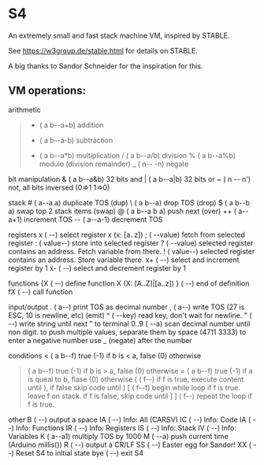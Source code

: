 # S4
An extremely small and fast stack machine VM, inspired by STABLE. 

See https://w3group.de/stable.html for details on STABLE.

A big thanks to Sandor Schneider for the inspiration for this.

## VM operations:

arithmetic
>+  ( a b--a+b)  addition
>-  ( a b--a-b)  subtraction
>*  ( a b--a*b)  multiplication
>/  ( a b--a/b)  division
>%  ( a b--a%b)  modulo (division remainder)
>_  (   n-- -n)  negate

bit manipulation
& ( a b--a&b)   32 bits and
|  ( a b--a|b)  32 bits or
~  (  n -- n')  not, all bits inversed (0=>1 1=>0)

stack
\#  ( a--a a)      duplicate TOS (dup)
\  ( a b--a)      drop TOS (drop)
$  ( a b--b a)    swap top 2 stack items (swap)
@  ( a b--a b a)  push next (over)
++ ( a--a+1)      increment TOS
-- ( a--a-1)      decrement TOS

registers
x   ( --)       select register x (x: [a..z])
;   ( --value)  fetch from selected register
:   ( value--)  store into selected register
?   ( --value)  selected register contains an address. Fetch variable from there.
!   ( value--)  selected register contains an address. Store variable there.
x+  ( --)       select and increment register by 1
x-  ( --)       select and decrement register by 1

functions
{X  ( --)  define function X (X: [A..Z]|[a..z])
}   ( --)  end of definition
fX  ( --)  call function <X>

input/output
.    ( a--)    print TOS as decimal number
,    ( a--)    write TOS (27 is ESC, 10 is newline, etc) (emit)
^    ( --key)  read key, don't wait for newline.
"    ( --)     write string until next " to terminal
0..9 ( --a)    scan decimal number until non digit. 
                  to push multiple values, separate them by space (4711 3333)
                  to enter a negative number use _ (negate) after the number

conditions
<  ( a b--f)  true (-1) if b is < a, false (0) otherwise
>  ( a b--f)  true (-1) if b is > a, false (0) otherwise
=  ( a b--f)  true (-1) if a is queal to b, flase (0) otherwise
(  ( f--)     if f is true, execute content until ), if false skip code until )
[  ( f--f)    begin while loop if f is true. leave f on stack. If f is false, skip code until ]
]  ( f--)     repeat the loop if f is true.

other
B    ( --)     output a space
IA   ( --)     Info: All (CARSV)
IC   ( --)     Info: Code
IA   ( --)     Info: Functions
IR   ( --)     Info: Registers
IS   ( --)     Info: Stack
IV   ( --)     Info: Variables
K    ( a--a1)  multiply TOS by 1000
M    ( --a)    push current time (Arduino millis())
R    ( --)     output a CR/LF
SS   ( --)     Easter egg for Sandor!
XX   ( --)     Reset S4 to initial state
bye  ( --)     exit S4
